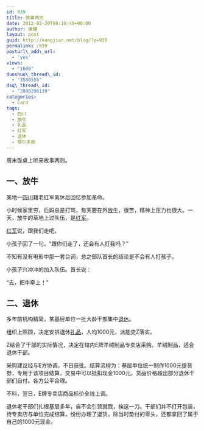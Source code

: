 ```yaml
---
id: 939
title: 故事两则
date: 2012-02-20T06:10:49+00:00
author: 康健
layout: post
guid: http://kangjian.net/blog/?p=939
permalink: /939
posturl\_add\_url:
  - 'yes'
views:
  - "1600"
duoshuo\_thread\_id:
  - "3580555"
dsq\_thread\_id:
  - "2898296139"
categories:
  - Card
tags:
  - 四川
  - 放牛
  - 礼品
  - 红军
  - 退休
  - 鄂尔多斯
---
```

周末饭桌上听来故事两则。

## 一、放牛

某地一<a title="四川" href="http://kangjian.net/blog/tag/四川/" target="_blank">四川</a>籍老红军离休后回忆参加革命。

小时候家里穷，后妈总是打骂，每天要在外<a title="放牛" href="http://kangjian.net/blog/tag/放牛/" target="_blank">放牛</a>，很苦，精神上压力也很大。一天，放牛的草地上过队伍，是<a title="红军" href="http://kangjian.net/blog/tag/红军/" target="_blank">红军</a>。

<a title="红军" href="http://kangjian.net/blog/tag/红军/" target="_blank">红军</a>说，跟我们走吧。

小孩子回了一句，“跟你们走了，还会有人打我吗？”

不知有没有电影中那一套台词，总之部队首长的结论是不会有人打孩子。

小孩子兴冲冲的加入队伍。首长说：

“去，把牛牵上！”

## 二、退休

多年前机构精简，某基层单位一批大龄干部集中<a title="退休" href="http://kangjian.net/blog/tag/退休/" target="_blank">退休</a>。

组织上照顾，决定安排退休<a title="礼品" href="http://kangjian.net/blog/tag/礼品/" target="_blank">礼品</a>，人均1000元，派能吏Z落实。

Z结合了干部的实际情况，决定在辖内E牌羊绒制品专卖店采购。羊绒制品，适合退休干部。

采购建议经与E方协调，不日获批。结算流程为：基层单位统一制作1000元提货劵，专用于该项目结算，交易中可以抵扣现金1000元。货品价格超出部分退休干部们自付。各方公平合理。

不料，翌日，E牌专卖店商品标价全线上调。

退休老干部们扎根基层多年，自不会引颈就戮，挨这一刀。干部们并不打开包装，待专卖店与单位完成结算，纷纷办理了退货，除当时垫付的零头，还都拿回了属于自己的1000元现金。